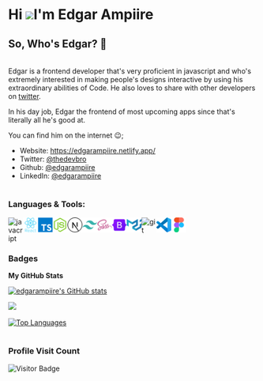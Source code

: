 Hi ![](https://user-images.githubusercontent.com/18350557/176309783-0785949b-9127-417c-8b55-ab5a4333674e.gif)I'm Edgar Ampiire
======================================================================================================================================

## So, Who's Edgar? 👀

\
Edgar is a frontend developer that's very proficient in javascript and who's extremely interested in making people's designs interactive  by using his extraordinary abilities of Code. He also loves to share with other developers on [twitter](https://twitter.com/thedevbro).

In his day job, Edgar the frontend of most upcoming apps since that's literally all he's good at.

You can find him on the internet 😉;

- Website: https://edgarampiire.netlify.app/
- Twitter: [@thedevbro](https://twitter.com/thedevbro/)
- Github: [@edgarampiire](https://github.com/edgarampiire)
- LinkedIn: [@edgarampiire](https://www.linkedin.com/in/edgar-ampiire-7b2669104/)

#

### Languages & Tools:

<img src="https://raw.githubusercontent.com/jmnote/z-icons/master/svg/javascript.svg" width="30" align="left" alt="javacript">
<img src="https://raw.githubusercontent.com/devicons/devicon/master/icons/react/react-original-wordmark.svg" width="30" align="left" alt="react"/>
<img src="https://raw.githubusercontent.com/devicons/devicon/master/icons/typescript/typescript-original.svg" width="30" align="left" alt="typescript"/>
<img src="https://raw.githubusercontent.com/devicons/devicon/master/icons/nodejs/nodejs-original.svg" width="30" align="left" alt="nodejs"/>
<img src="https://raw.githubusercontent.com/devicons/devicon/master/icons/nextjs/nextjs-line.svg" width="30" align="left" alt="nextjs"/>
<img src="https://raw.githubusercontent.com/devicons/devicon/master/icons/tailwindcss/tailwindcss-plain.svg" width="30" align="left" alt="tailwind"/>
<img src="https://raw.githubusercontent.com/devicons/devicon/master/icons/sass/sass-original.svg" width="30" align="left" alt="sass"/>
<img src="https://raw.githubusercontent.com/devicons/devicon/master/icons/bootstrap/bootstrap-original.svg" width="30" align="left" alt="bootstrap">
<img src="https://raw.githubusercontent.com/devicons/devicon/master/icons/materialui/materialui-original.svg" width="30" align="left" alt="mui"/>
<img src="https://raw.githubusercontent.com/jmnote/z-icons/master/svg/git.svg" width="30" align="left" alt="git">
<img align="left" alt="Visual Studio Code" width="30" src="https://raw.githubusercontent.com/github/explore/80688e429a7d4ef2fca1e82350fe8e3517d3494d/topics/visual-studio-code/visual-studio-code.png" /> 
<img src="https://raw.githubusercontent.com/devicons/devicon/master/icons/figma/figma-original.svg" width="30" align="left" alt="figma"/>
</br><br/>

#
### Badges

<b>My GitHub Stats</b>

<a href="http://www.github.com/edgarampiire"><img src="https://github-readme-stats.vercel.app/api?username=edgarampiire&show_icons=true&hide=&count_private=true&title_color=0891b2&text_color=ffffff&icon_color=0891b2&bg_color=1c1917&hide_border=true&show_icons=true" alt="edgarampiire's GitHub stats" /></a>

<a href="http://www.github.com/edgarampiire"><img src="https://github-readme-streak-stats.herokuapp.com/?user=edgarampiire&stroke=ffffff&background=1c1917&ring=0891b2&fire=0891b2&currStreakNum=ffffff&currStreakLabel=0891b2&sideNums=ffffff&sideLabels=ffffff&dates=ffffff&hide_border=true" /></a>

<a href="https://github.com/edgarampiire" align="left"><img src="https://github-readme-stats.vercel.app/api/top-langs/?username=edgarampiire&langs_count=10&title_color=0891b2&text_color=ffffff&icon_color=0891b2&bg_color=1c1917&hide_border=true&locale=en&custom_title=Top%20%Languages" alt="Top Languages" /></a>

#

### Profile Visit Count

![Visitor Badge](https://visitor-badge.laobi.icu/badge?page_id=edgarampiire.edgarampiire)
<br>

#

</div>





